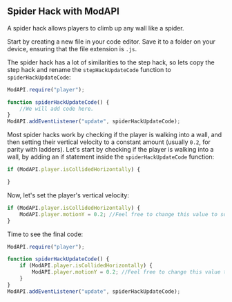 ## Spider Hack with ModAPI
A spider hack allows players to climb up any wall like a spider.

Start by creating a new file in your code editor. Save it to a folder on your device, ensuring that the file extension is `.js`.

The spider hack has a lot of similarities to the step hack, so lets copy the step hack and rename the `stepHackUpdateCode` function to `spiderHackUpdateCode`:
```javascript
ModAPI.require("player");

function spiderHackUpdateCode() {
    //We will add code here.
}
ModAPI.addEventListener("update", spiderHackUpdateCode);
```

Most spider hacks work by checking if the player is walking into a wall, and then setting their vertical velocity to a constant amount (usually `0.2`, for parity with ladders).
Let's start by checking if the player is walking into a wall, by adding an if statement inside the `spiderHackUpdateCode` function:
```javascript
if (ModAPI.player.isCollidedHorizontally) {

}
```

Now, let's set the player's vertical velocity:
```javascript
if (ModAPI.player.isCollidedHorizontally) {
    ModAPI.player.motionY = 0.2; //Feel free to change this value to something bigger, smaller or even negative.
}
```

Time to see the final code:
```javascript
ModAPI.require("player");

function spiderHackUpdateCode() {
    if (ModAPI.player.isCollidedHorizontally) {
        ModAPI.player.motionY = 0.2; //Feel free to change this value to something bigger, smaller or even negative.
    }
}
ModAPI.addEventListener("update", spiderHackUpdateCode);
```